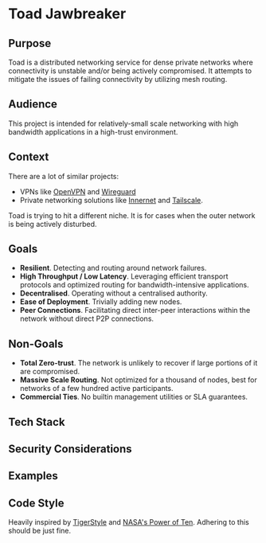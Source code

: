 # Toad Jawbreaker

## Purpose

Toad is a distributed networking service for dense private networks where connectivity is unstable and/or being actively compromised. It attempts to mitigate the issues of failing connectivity by utilizing mesh routing.

## Audience

This project is intended for relatively-small scale networking with high bandwidth applications in a high-trust environment. 

## Context

There are a lot of similar projects:

- VPNs like [OpenVPN](https://openvpn.net/) and [Wireguard](https://www.wireguard.com/)
- Private networking solutions like [Innernet](https://github.com/tonarino/innernet) and [Tailscale](https://tailscale.com/).

Toad is trying to hit a different niche. It is for cases when the outer network is being actively disturbed.

## Goals

- **Resilient**. Detecting and routing around network failures.
- **High Throughput / Low Latency**. Leveraging efficient transport protocols and optimized routing for bandwidth-intensive applications.
- **Decentralised**. Operating without a centralised authority.
- **Ease of Deployment**. Trivially adding new nodes.
- **Peer Connections**. Facilitating direct inter-peer interactions within the network without direct P2P connections.

## Non-Goals

- **Total Zero-trust**. The network is unlikely to recover if large portions of it are compromised.
- **Massive Scale Routing**. Not optimized for a thousand of nodes, best for networks of a few hundred active participants.
- **Commercial Ties**. No builtin management utilities or SLA guarantees.

## Tech Stack

## Security Considerations

## Examples

## Code Style

Heavily inspired by [TigerStyle](https://github.com/tigerbeetle/tigerbeetle/blob/main/docs/TIGER_STYLE.md) and [NASA's Power of Ten](https://spinroot.com/gerard/pdf/P10.pdf). Adhering to this should be just fine.
